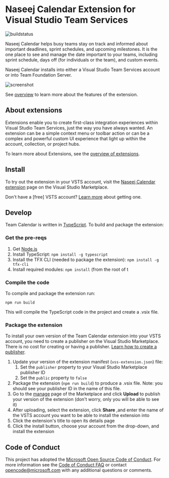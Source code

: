 # Naseej Calendar Extension for Visual Studio Team Services

![buildstatus](https://mseng.visualstudio.com/_apis/public/build/definitions/b924d696-3eae-4116-8443-9a18392d8544/5979/badge)

Naseej Calendar helps busy teams stay on track and informed about important deadlines, sprint schedules, and upcoming milestones. It is the one place to see and manage the date important to your teams, including sprint schedule, days off (for individuals or the team), and custom events.

Naseej Calendar installs into either a Visual Studio Team Services account or into Team Foundation Server.

![screenshot](static/v2-images/calendar-screen-shot.png)

See [overview](overview.md) to learn more about the features of the extension.

## About extensions

Extensions enable you to create first-class integration experiences within Visual Studio Team Services, just the way you have always wanted. An extension can be a simple context menu or toolbar action or can be a complex and powerful custom UI experience that light up within the account, collection, or project hubs.

To learn more about Extensions, see the [overview of extensions](https://www.visualstudio.com/docs/integrate/extensions/overview).

## Install

To try out the extension in your VSTS account, visit the [Naseej Calendar extension](https://marketplace.visualstudio.com/items?itemName=ms-devlabs.team-calendar) page on the Visual Studio Marketplace.

Don't have a [free] VSTS account? [Learn more](https://www.visualstudio.com/team-services/) about getting one.

## Develop

Team Calendar is written in [TypeScript](https://www.typescriptlang.org/). To build and package the extension:

### Get the pre-reqs

1. Get [Node.js](https://nodejs.org/)
2. Install TypeScript: `npm install -g typescript`
3. Install the TFX CLI (needed to package the extension): `npm install -g tfx-cli`
4. Install required modules: `npm install` (from the root of t

### Compile the code

To compile and package the extension run:

```
npm run build
```

This will compile the TypeScript code in the project and create a .vsix file.

### Package the extension

To install your own version of the Team Calendar extension into your VSTS account, you need to create a publisher on the Visual Studio Marketplace. There is no cost for creating or having a publisher. [Learn how to create a publisher](https://www.visualstudio.com/docs/integrate/extensions/publish/overview).

1. Update your version of the extension manifest (`vss-extension.json`) file:
    1. Set the `publisher` property to your Visual Studio Marketplace publisher ID
    2. Set the `public` property to `false`
2. Package the extension (`npm run build`) to produce a .vsix file. Note: you should see your publisher ID in the name of this file.
3. Go to the [manage](https://marketplace.visualstudio.com/manage) page of the Marketplace and click **Upload** to publish your version of the extension (don't worry, only you will be able to see it)
4. After uploading, select the extension, click **Share** ,and enter the name of the VSTS account you want to be able to install the extension into
5. Click the extension's title to open its details page
6. Click the install button, choose your account from the drop-down, and install the extension

## Code of Conduct

This project has adopted the [Microsoft Open Source Code of Conduct](https://opensource.microsoft.com/codeofconduct/). For more information see the [Code of Conduct FAQ](https://opensource.microsoft.com/codeofconduct/faq/) or contact [opencode@microsoft.com](mailto:opencode@microsoft.com) with any additional questions or comments.
